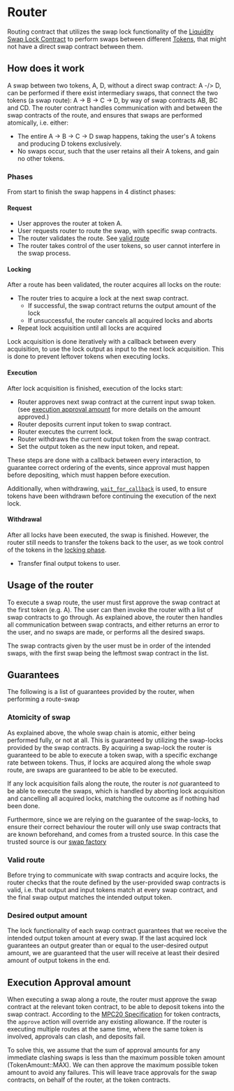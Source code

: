 # Router

Routing contract that utilizes the swap lock functionality of the [Liquidity
Swap Lock Contract](../liquidity-swap-lock/README.md) to perform swaps between
different [Tokens](../token/README.md), that might not have a direct swap
contract between them.

## How does it work
A swap between two tokens, A, D, without a direct swap contract: A -/> D, can be performed if there exist intermediary swaps,
that connect the two tokens (a swap route): A -> B -> C -> D, by way of swap contracts AB, BC and CD.
The router contract handles communication with and between the swap contracts of the route,
and ensures that swaps are performed atomically, i.e. either:
- The entire A -> B -> C -> D swap happens, taking the user's A tokens and producing D tokens exclusively.
- No swaps occur, such that the user retains all their A tokens, and gain no other tokens.

### Phases
From start to finish the swap happens in 4 distinct phases:
#### Request
- User approves the router at token A.
- User requests router to route the swap, with specific swap contracts.
- The router validates the route. See [valid route](#valid-route)
- The router takes control of the user tokens, so user cannot interfere in the
  swap process.

#### Locking

After a route has been validated, the router acquires all locks on the route:
- The router tries to acquire a lock at the next swap contract.
   * If successful, the swap contract returns the output amount of the lock
   * If unsuccessful, the router cancels all acquired locks and aborts
- Repeat lock acquisition until all locks are acquired

Lock acquisition is done iteratively with a callback between every acquisition, to use the lock output
as input to the next lock acquisition. This is done to prevent leftover tokens when executing locks.

#### Execution
After lock acquisition is finished, execution of the locks start:
- Router approves next swap contract at the current input swap token. (see [execution approval amount](#execution-approval-amount) for more details on the amount approved.)
- Router deposits current input token to swap contract.
- Router executes the current lock.
- Router withdraws the current output token from the swap contract.
- Set the output token as the new input token, and repeat.

These steps are done with a callback between every interaction, to guarantee correct ordering of the events,
since approval must happen before depositing, which must happen before execution.

Additionally, when withdrawing, [`wait_for_callback`](../defi-common/src/interact_swap.rs) is used,
to ensure tokens have been withdrawn before continuing the execution of the next lock.

#### Withdrawal
After all locks have been executed, the swap is finished. However, the router still needs to transfer
the tokens back to the user, as we took control of the tokens in the [locking phase](#locking).
- Transfer final output tokens to user.

## Usage of the router
To execute a swap route, the user must first approve the swap contract at the first token (e.g. A).
The user can then invoke the router with a list of swap contracts to go through.
As explained above, the router then handles all communication between swap contracts, and either
returns an error to the user, and no swaps are made, or performs all the desired swaps.

The swap contracts given by the user must be in order of the intended swaps, with the first swap being
the leftmost swap contract in the list.

## Guarantees
The following is a list of guarantees provided by the router, when performing a route-swap

### Atomicity of swap
As explained above, the whole swap chain is atomic, either being performed fully, or not at all.
This is guaranteed by utilizing the swap-locks provided by the swap contracts. By acquiring a swap-lock
the router is guaranteed to be able to execute a token swap, with a specific exchange rate between tokens.
Thus, if locks are acquired along the whole swap route, are swaps are guaranteed to be able to be executed.

If any lock acquisition fails along the route, the router is *not* guaranteed to be able to execute the swaps,
which is handled by aborting lock acquisition and cancelling all acquired locks, matching the outcome as if nothing
had been done.

Furthermore, since we are relying on the guarantee of the swap-locks, to ensure their correct behaviour
the router will only use swap contracts that are known beforehand, and comes from a trusted source. In this case
the trusted source is our [swap factory](...)

### Valid route
Before trying to communicate with swap contracts and acquire locks, the router checks that
the route defined by the user-provided swap contracts is valid, i.e. that output and input tokens match
at every swap contract, and the final swap output matches the intended output token.

### Desired output amount
The lock functionality of each swap contract guarantees that we receive the intended output token amount
at every swap. If the last acquired lock guarantees an output greater than or equal to the user-desired
output amount, we are guaranteed that the user will receive at least their desired amount of output tokens in the end.


## Execution Approval amount
When executing a swap along a route, the router must approve the swap contract at the relevant token contract,
to be able to deposit tokens into the swap contract. According to the [MPC20 Specification](https://partisiablockchain.gitlab.io/documentation/smart-contracts/integration/mpc-20-token-contract.html)
for token contracts, the `approve` action will override any existing allowance.
If the router is executing multiple routes at the same time, where the same token is involved, approvals can clash,
and deposits fail.

To solve this, we assume that the sum of approval amounts for any immediate
clashing swaps is less than the maximum possible token amount (TokenAmount::MAX). We can then
approve the maximum possible token amount to avoid any failures. This will leave
trace approvals for the swap contracts, on behalf of the router, at the token contracts.
